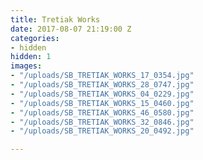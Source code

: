```yaml
---
title: Tretiak Works
date: 2017-08-07 21:19:00 Z
categories:
- hidden
hidden: 1
images:
- "/uploads/SB_TRETIAK_WORKS_17_0354.jpg"
- "/uploads/SB_TRETIAK_WORKS_28_0747.jpg"
- "/uploads/SB_TRETIAK_WORKS_04_0229.jpg"
- "/uploads/SB_TRETIAK_WORKS_15_0460.jpg"
- "/uploads/SB_TRETIAK_WORKS_46_0580.jpg"
- "/uploads/SB_TRETIAK_WORKS_32_0846.jpg"
- "/uploads/SB_TRETIAK_WORKS_20_0492.jpg"

---
```


